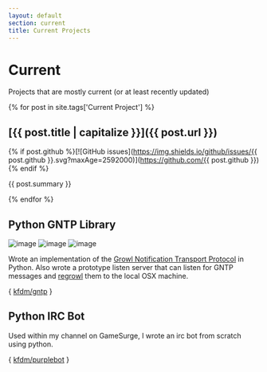 ```yaml
---
layout: default
section: current
title: Current Projects
---
```

# Current

Projects that are mostly current (or at least recently updated)

{% for post in site.tags['Current Project'] %}
## [{{ post.title | capitalize }}]({{ post.url }})

{% if post.github %}[![GitHub issues](https://img.shields.io/github/issues/{{ post.github }}.svg?maxAge=2592000)](https://github.com/{{ post.github }}){% endif %}

{{ post.summary }}

{% endfor %}

## Python GNTP Library

![image](https://img.shields.io/github/license/kfdm/gntp.svg)
![image](https://img.shields.io/github/issues/kfdm/gntp.svg)
![image](https://img.shields.io/pypi/v/gntp.svg)

Wrote an implementation of the [Growl Notification Transport Protocol](http://www.growlforwindows.com/gfw/help/gntp.aspx) in Python.  Also wrote a prototype listen server that can listen for GNTP messages and [regrowl](https://github.com/kfdm/gntp-regrowl) them to the local OSX machine.

{ [kfdm/gntp](https://github.com/kfdm/gntp) }

## Python IRC Bot
Used within my channel on GameSurge, I wrote an irc bot from scratch using python.

{ [kfdm/purplebot](https://github.com/kfdm/purplebot) }
